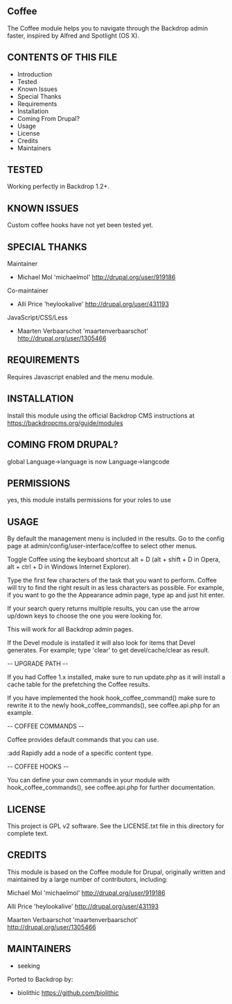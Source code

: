Coffee
---------------------

The Coffee module helps you to navigate through the Backdrop admin faster, inspired by Alfred and Spotlight (OS X).

CONTENTS OF THIS FILE
---------------------

 - Introduction
 - Tested
 - Known Issues
 - Special Thanks
 - Requirements
 - Installation
 - Coming From Drupal?
 - Usage
 - License
 - Credits
 - Maintainers

TESTED
-----

Working perfectly in Backdrop 1.2+.

KNOWN ISSUES
---------------------

Custom coffee hooks have not yet been tested yet.

SPECIAL THANKS
--------------

Maintainer
- Michael Mol 'michaelmol' <http://drupal.org/user/919186>

Co-maintainer
- Alli Price 'heylookalive' <http://drupal.org/user/431193>

JavaScript/CSS/Less
- Maarten Verbaarschot 'maartenverbaarschot' <http://drupal.org/user/1305466>

REQUIREMENTS
------------

Requires Javascript enabled and the menu module.

INSTALLATION
------------

Install this module using the official Backdrop CMS instructions at https://backdropcms.org/guide/modules

COMING FROM DRUPAL?
-------------------

global Language->language is now Language->langcode

PERMISSIONS
------------

yes, this module installs permissions for your roles to use

USAGE
-----

By default the management menu is included in the results.
Go to the config page at admin/config/user-interface/coffee to select other menus.

Toggle Coffee using the keyboard shortcut alt + D
(alt + shift + D in Opera, alt + ctrl + D in Windows Internet Explorer).

Type the first few characters of the task that you want to perform. Coffee
will try to find the right result in as less characters as possible.
For example, if you want to go the the Appearance admin page, type ap and
just hit enter.

If your search query returns multiple results, you can use the arrow up/down
keys to choose the one you were looking for.

This will work for all Backdrop admin pages.

If the Devel module is installed it will also look for items that Devel
generates. For example; type 'clear' to get devel/cache/clear as result.

-- UPGRADE PATH --

If you had Coffee 1.x installed, make sure to run update.php as it will install
a cache table for the prefetching the Coffee results.

If you have implemented the hook hook_coffee_command() make sure to rewrite it
to the newly hook_coffee_commands(), see coffee.api.php for an example.

-- COFFEE COMMANDS --

Coffee provides default commands that you can use.

:add
Rapidly add a node of a specific content type.

-- COFFEE HOOKS --

You can define your own commands in your module with hook_coffee_commands(),
see coffee.api.php for further documentation.


LICENSE
-------

This project is GPL v2 software. See the LICENSE.txt file in this directory for complete text.

CREDITS
-----------

This module is based on the Coffee module for Drupal, originally written and maintained by a large number of contributors, including:

Michael Mol 'michaelmol' <http://drupal.org/user/919186>

Alli Price 'heylookalive' <http://drupal.org/user/431193>

Maarten Verbaarschot 'maartenverbaarschot' <http://drupal.org/user/1305466>

MAINTAINERS
-----------

- seeking

Ported to Backdrop by:

- biolithic <https://github.com/biolithic>

